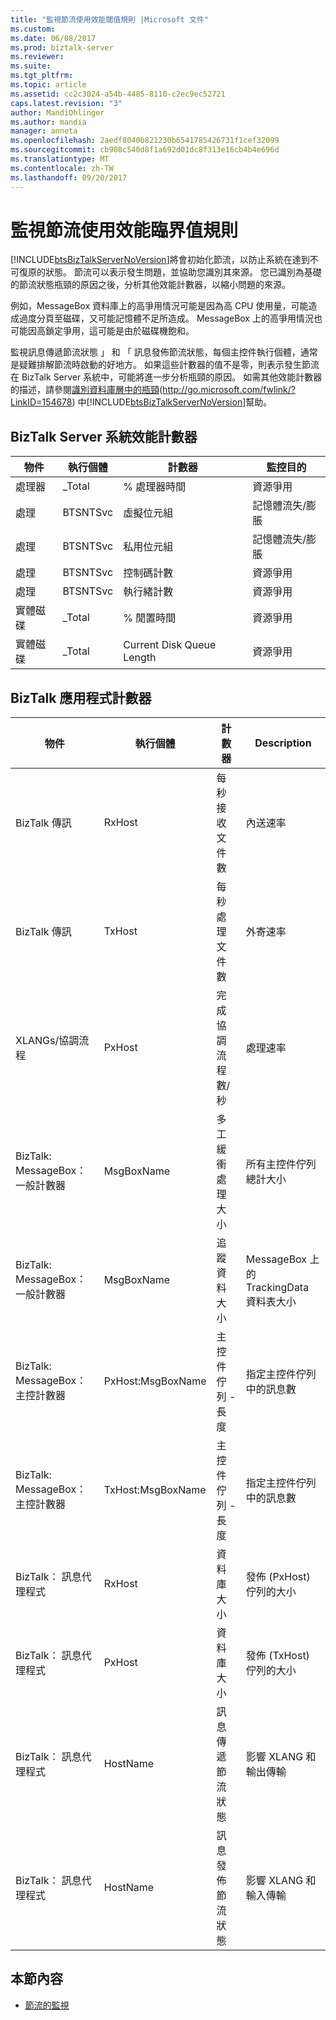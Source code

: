 ```yaml
---
title: "監視節流使用效能閾值規則 |Microsoft 文件"
ms.custom: 
ms.date: 06/08/2017
ms.prod: biztalk-server
ms.reviewer: 
ms.suite: 
ms.tgt_pltfrm: 
ms.topic: article
ms.assetid: cc2c3024-a54b-4485-8110-c2ec9ec52721
caps.latest.revision: "3"
author: MandiOhlinger
ms.author: mandia
manager: anneta
ms.openlocfilehash: 2aedf8040b821230b6541785426731f1cef32099
ms.sourcegitcommit: cb908c540d8f1a692d01dc8f313e16cb4b4e696d
ms.translationtype: MT
ms.contentlocale: zh-TW
ms.lasthandoff: 09/20/2017
---
```

# <a name="monitoring-throttling-using-performance-threshold-rules"></a>監視節流使用效能臨界值規則
[!INCLUDE[btsBizTalkServerNoVersion](../includes/btsbiztalkservernoversion-md.md)]將會初始化節流，以防止系統在達到不可復原的狀態。 節流可以表示發生問題，並協助您識別其來源。 您已識別為基礎的節流狀態瓶頸的原因之後，分析其他效能計數器，以縮小問題的來源。  
  
 例如，MessageBox 資料庫上的高爭用情況可能是因為高 CPU 使用量，可能造成過度分頁至磁碟，又可能記憶體不足所造成。 MessageBox 上的高爭用情況也可能因高鎖定爭用，這可能是由於磁碟機飽和。  
  
 監視訊息傳遞節流狀態 」 和 「 訊息發佈節流狀態，每個主控件執行個體，通常是疑難排解節流時啟動的好地方。 如果這些計數器的值不是零，則表示發生節流在 BizTalk Server 系統中，可能將進一步分析瓶頸的原因。 如需其他效能計數器的描述，請參閱[識別資料庫層中的瓶頸](http://go.microsoft.com/fwlink/?LinkID=154678)(http://go.microsoft.com/fwlink/?LinkID=154678) 中[!INCLUDE[btsBizTalkServerNoVersion](../includes/btsbiztalkservernoversion-md.md)]幫助。  
  
## <a name="biztalk-server-system-performance-counters"></a>BizTalk Server 系統效能計數器  
  
|物件|執行個體|計數器|監控目的|  
|------------|--------------|-------------|------------------------|  
|處理器|_Total|% 處理器時間|資源爭用|  
|處理|BTSNTSvc|虛擬位元組|記憶體流失/膨脹|  
|處理|BTSNTSvc|私用位元組|記憶體流失/膨脹|  
|處理|BTSNTSvc|控制碼計數|資源爭用|  
|處理|BTSNTSvc|執行緒計數|資源爭用|  
|實體磁碟|_Total|% 閒置時間|資源爭用|  
|實體磁碟|_Total|Current Disk Queue Length|資源爭用|  
  
## <a name="biztalk-application-counters"></a>BizTalk 應用程式計數器  
  
|物件|執行個體|計數器|Description|  
|------------|--------------|-------------|-----------------|  
|BizTalk 傳訊|RxHost|每秒接收文件數|內送速率|  
|BizTalk 傳訊|TxHost|每秒處理文件數|外寄速率|  
|XLANGs/協調流程|PxHost|完成協調流程數/秒|處理速率|  
|BizTalk: MessageBox： 一般計數器|MsgBoxName|多工緩衝處理大小|所有主控件佇列總計大小|  
|BizTalk: MessageBox： 一般計數器|MsgBoxName|追蹤資料大小|MessageBox 上的 TrackingData 資料表大小|  
|BizTalk: MessageBox： 主控計數器|PxHost:MsgBoxName|主控件佇列 - 長度|指定主控件佇列中的訊息數|  
|BizTalk: MessageBox： 主控計數器|TxHost:MsgBoxName|主控件佇列 - 長度|指定主控件佇列中的訊息數|  
|BizTalk： 訊息代理程式|RxHost|資料庫大小|發佈 (PxHost) 佇列的大小|  
|BizTalk： 訊息代理程式|PxHost|資料庫大小|發佈 (TxHost) 佇列的大小|  
|BizTalk： 訊息代理程式|HostName|訊息傳遞節流狀態|影響 XLANG 和輸出傳輸|  
|BizTalk： 訊息代理程式|HostName|訊息發佈節流狀態|影響 XLANG 和輸入傳輸|  
  
## <a name="in-this-section"></a>本節內容  
  
-   [節流的監視](../technical-guides/monitoring-for-throttling.md)